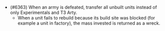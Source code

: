 - (#6363) When an army is defeated, transfer all unbuilt units instead of only Experimentals and T3 Arty.
  - When a unit fails to rebuild because its build site was blocked (for example a unit in factory), the mass invested is returned as a wreck.
